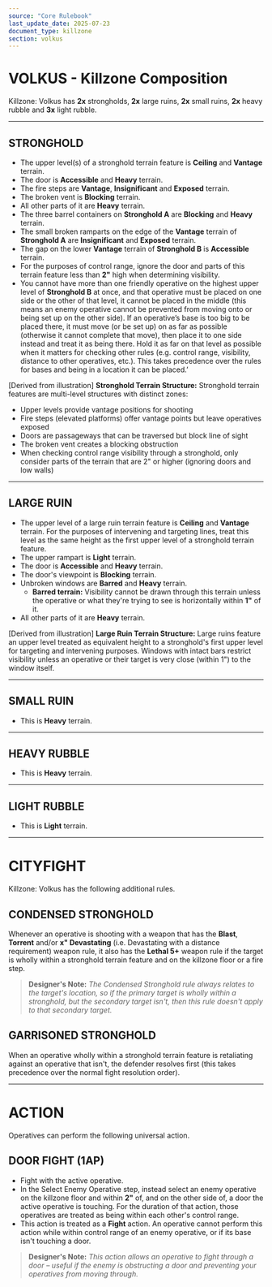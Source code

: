 ```yaml
---
source: "Core Rulebook"
last_update_date: 2025-07-23
document_type: killzone
section: volkus
---
```


# VOLKUS - Killzone Composition

Killzone: Volkus has **2x** strongholds, **2x** large ruins, **2x** small ruins, **2x** heavy rubble and **3x** light rubble.

---

## STRONGHOLD

* The upper level(s) of a stronghold terrain feature is **Ceiling** and **Vantage** terrain.
* The door is **Accessible** and **Heavy** terrain.
* The fire steps are **Vantage**, **Insignificant** and **Exposed** terrain.
* The broken vent is **Blocking** terrain.
* All other parts of it are **Heavy** terrain.
* The three barrel containers on **Stronghold A** are **Blocking** and **Heavy** terrain.
* The small broken ramparts on the edge of the **Vantage** terrain of **Stronghold A** are **Insignificant** and **Exposed** terrain.
* The gap on the lower **Vantage** terrain of **Stronghold B** is **Accessible** terrain.
* For the purposes of control range, ignore the door and parts of this terrain feature less than **2"** high when determining visibility.
* You cannot have more than one friendly operative on the highest upper level of **Stronghold B** at once, and that
operative must be placed on one side or the other of that level, it cannot be placed in the middle (this means an enemy operative cannot be prevented from moving onto or being set up on the other side). If an operative’s base is too big to be placed there, it must move (or be set up) on as far as possible (otherwise it cannot complete that move), then place it to one side instead and treat it as being there. Hold it as far on that level as possible when it matters for checking other rules (e.g. control range, visibility, distance to other operatives, etc.). This takes precedence over the rules for bases and being in a location it can be placed.’

[Derived from illustration]
**Stronghold Terrain Structure:**
Stronghold terrain features are multi-level structures with distinct zones:
- Upper levels provide vantage positions for shooting
- Fire steps (elevated platforms) offer vantage points but leave operatives exposed
- Doors are passageways that can be traversed but block line of sight
- The broken vent creates a blocking obstruction
- When checking control range visibility through a stronghold, only consider parts of the terrain that are 2" or higher (ignoring doors and low walls)

---

## LARGE RUIN

* The upper level of a large ruin terrain feature is **Ceiling** and **Vantage** terrain. For the purposes of intervening and targeting lines, treat this level as the same height as the first upper level of a stronghold terrain feature.
* The upper rampart is **Light** terrain.
* The door is **Accessible** and **Heavy** terrain.
* The door's viewpoint is **Blocking** terrain.
* Unbroken windows are **Barred** and **Heavy** terrain.
  * **Barred terrain:** Visibility cannot be drawn through this terrain unless the operative or what they're trying to see is horizontally within **1"** of it.
* All other parts of it are **Heavy** terrain.

[Derived from illustration]
**Large Ruin Terrain Structure:**
Large ruins feature an upper level treated as equivalent height to a stronghold's first upper level for targeting and intervening purposes. Windows with intact bars restrict visibility unless an operative or their target is very close (within 1") to the window itself.

---

## SMALL RUIN

* This is **Heavy** terrain.

---

## HEAVY RUBBLE

* This is **Heavy** terrain.

---

## LIGHT RUBBLE

* This is **Light** terrain.

---

# CITYFIGHT

Killzone: Volkus has the following additional rules.

## CONDENSED STRONGHOLD

Whenever an operative is shooting with a weapon that has the **Blast**, **Torrent** and/or **x" Devastating** (i.e. Devastating with a distance requirement) weapon rule, it also has the **Lethal 5+** weapon rule if the target is wholly within a stronghold terrain feature and on the killzone floor or a fire step.

> **Designer's Note:** *The Condensed Stronghold rule always relates to the target's location, so if the primary target is wholly within a stronghold, but the secondary target isn't, then this rule doesn't apply to that secondary target.*

## GARRISONED STRONGHOLD

When an operative wholly within a stronghold terrain feature is retaliating against an operative that isn't, the defender resolves first (this takes precedence over the normal fight resolution order).

---

# ACTION

Operatives can perform the following universal action.

## DOOR FIGHT (1AP)

* Fight with the active operative.
* In the Select Enemy Operative step, instead select an enemy operative on the killzone floor and within **2"** of, and on the other side of, a door the active operative is touching. For the duration of that action, those operatives are treated as being within each other's control range.
* This action is treated as a **Fight** action. An operative cannot perform this action while within control range of an enemy operative, or if its base isn't touching a door.

> **Designer's Note:** *This action allows an operative to fight through a door – useful if the enemy is obstructing a door and preventing your operatives from moving through.*
